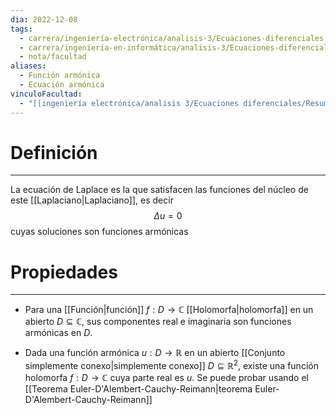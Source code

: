 ```yaml
---
dia: 2022-12-08
tags:
  - carrera/ingeniería-electrónica/analisis-3/Ecuaciones-diferenciales
  - carrera/ingeniería-en-informática/analisis-3/Ecuaciones-diferenciales
  - nota/facultad
aliases:
  - Función armónica
  - Ecuación armónica
vinculoFacultad:
  - "[[ingeniería electrónica/analisis 3/Ecuaciones diferenciales/Resumen.md]]"
---
```

# Definición
---
La ecuación de Laplace es la que satisfacen las funciones del núcleo de este [[Laplaciano|Laplaciano]], es decir $$ \Delta u = 0 $$ cuyas soluciones son funciones armónicas

# Propiedades
---
* Para una [[Función|función]] $f : D \to \mathbb C$ [[Holomorfa|holomorfa]] en un abierto $D \subseteq \mathbb C$, sus componentes real e imaginaria son funciones armónicas en $D$.

* Dada una función armónica $u : D \to \mathbb R$ en un abierto [[Conjunto simplemente conexo|simplemente conexo]] $D \subseteq \mathbb{R}^2$, existe una función holomorfa $f : D \to \mathbb C$ cuya parte real es $u$. Se puede probar usando el [[Teorema Euler-D'Alembert-Cauchy-Reimann|teorema Euler-D'Alembert-Cauchy-Reimann]]